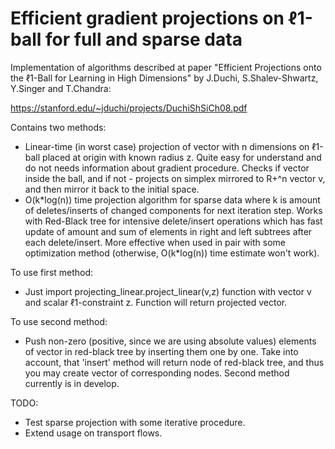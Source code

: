 # Efficient gradient projections on ℓ1-ball for full and sparse data
Implementation of algorithms described at paper "Efficient Projections onto the ℓ1-Ball for Learning in High Dimensions" 
by J.Duchi, S.Shalev-Shwartz, Y.Singer and T.Chandra:

https://stanford.edu/~jduchi/projects/DuchiShSiCh08.pdf

Contains two methods:
* Linear-time (in worst case) projection of vector with n dimensions on ℓ1-ball placed at origin with known radius z. 
Quite easy for understand and do not needs information about gradient procedure. Checks if vector inside the ball, and if
not - projects on simplex mirrored to R+^n vector v, and then mirror it back to the initial space.
* O(k\*log(n)) time projection algorithm for sparse data where k is amount of deletes/inserts of changed components 
for next iteration step. Works with Red-Black tree for intensive delete/insert operations which has fast update of amount 
and sum of elements in right and left subtrees after each delete/insert. More effective when used in pair with some
optimization method (otherwise, O(k\*log(n)) time estimate won't work).

To use first method:
* Just import projecting_linear.project_linear(v,z) function with vector v and scalar ℓ1-constraint z. Function will return
projected vector.

To use second method:
* Push non-zero (positive, since we are using absolute values) elements of vector in red-black tree by inserting them one by one. Take into account, that 'insert' method will return node of red-black tree, and thus you may create vector of corresponding nodes.
Second method currently is in develop.

TODO: 
* Test sparse projection with some iterative procedure.
* Extend usage on transport flows.
